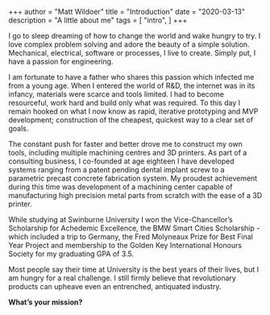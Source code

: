 +++
author = "Matt Wildoer"
title = "Introduction"
date = "2020-03-13"
description = "A little about me"
tags = [
    "intro",
]
+++

I go to sleep dreaming of how to change the world and wake hungry to try. I love complex problem solving and adore the beauty of a simple solution. Mechanical, electrical, software or processes, I live to create. Simply put, I have a passion for engineering.

I am fortunate to have a father who shares this passion which infected me from a young age. When I entered the world of R&D, the internet was in its infancy, materials were scarce and tools limited. I had to become resourceful, work hard and build only what was required. To this day I remain hooked on what I now know as rapid, iterative prototyping and MVP development; construction of the cheapest, quickest way to a clear set of goals.

The constant push for faster and better drove me to construct my own tools, including multiple machining centres and 3D printers. As part of a consulting business, I co-founded at age eighteen I have developed systems ranging from a patent pending dental implant screw to a parametric precast concrete fabrication system. My proudest achievement during this time was development of a machining center capable of manufacturing high precision metal parts from scratch with the ease of a 3D printer.

While studying at Swinburne University I won the Vice-Chancellor’s Scholarship for Achedemic Excellence, the BMW Smart Cities Scholarship - which included a trip to Germany, the Fred Molyneaux Prize for Best Final Year Project and membership to the Golden Key International Honours Society for my graduating GPA of 3.5.

Most people say their time at University is the best years of their lives, but I am hungry for a real challenge. I still firmly believe that revolutionary products can upheave even an entrenched, antiquated industry.

**What’s your mission?**

